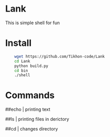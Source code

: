 # Lank
 This is simple shell for fun

# Install
```bash
    wget https://github.com/Tikhon-code/Lank
    cd Lank
    python build.py
    cd bin
    ./shell
```

# Commands
##echo | printing text

##ls   | printing files in derictory

##cd   | changes directory